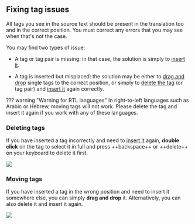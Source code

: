 ## Fixing tag issues

All tags you see in the source text should be present in the translation too and in the correct position. You must correct any errors that you may see when that's not the case.

You may find two types of issue:

- A tag or tag pair is missing: in that case, the solution is simply to [insert it](#inserting-tags).

- A tag is inserted but misplaced: the solution may be either to [drag and drop](#moving-tags) single tags to the correct position, or simply to [delete the tag](#deleting-tags) (or tag pair) and [insert it](#inserting-tags) again correctly.

<!-- prettier-ignore -->
??? warning "Warning for RTL languages"
    In right-to-left languages such as Arabic or Hebrew, moving tags will not work. Please delete the tag and insert it again if you work with any of these languages.

### Deleting tags

If you have inserted a tag incorrectly and need to [insert it](#inserting-tags) again, **double click** on the tag to select it in full and press ++backspace++ or ++delete++ on your keyboard to delete it first.

![](../_img/omt-tags-delete.gif)

### Moving tags

If you have inserted a tag in the wrong position and need to insert it somewhere else, you can simply **drag and drop** it. Alternatively, you can also delete it and insert it again.

![](../_img/omt-tags-moving.gif)

<!-- @todo: explain the auto-completer as the main insertion method -->

<!-- @todo: FINISH -->

<!--
In the screenshot below, in the source segment the **paired tags** **&lt;i&gt;**{ .omttag } and **&lt;/i&gt;**{ .omttag } are around the letter `n` while in the target they are around the word `which`.


![](../_img/09b_tags_issue_ada.jpg)

To correct this issue, you would have to perform the following steps:

  1. Double click on the each incorrectly inserted tag in the translation to select it and press ++backspace++ or ++del++ on your keyboard to delete it
  2. Select the text that must encompassed by the paired tags.
  3. Press ++ctrl+space++ to launch the auto-completer. You might need to press ++ctrl+space++ several times to cycle through the different options until you see the list of tags.
  4. Select the paired tags that you want to insert and press ++enter++.
  <!-- ![](../_img/11a_tag_order_ada.jpg)

The tags are inserted around the text you have selected.
-->
